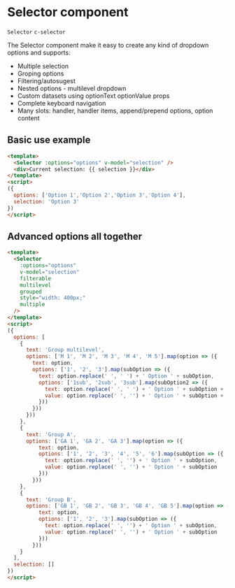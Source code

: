 # Selector component

`Selector` `c-selector`

The Selector component make it easy to create any kind of dropdown options and supports:

* Multiple selection
* Groping options
* Filtering/autosugest
* Nested options - multilevel dropdown
* Custom datasets using optionText optionValue props
* Complete keyboard navigation
* Many slots: handler, handler items, append/prepend options, option content

## Basic use example

```html
<template>
  <Selector :options="options" v-model="selection" />
  <div>Current selection: {{ selection }}</div>
</template>
<script>
({
  options: ['Option 1','Option 2','Option 3','Option 4'],
  selection: 'Option 3'
})
</script>
```

## Advanced options all together

```html
<template>
  <Selector
    :options="options"
    v-model="selection"
    filterable
    multilevel
    grouped
    style="width: 400px;"
    multiple
  />
</template>
<script>
({
  options: [
    {
      text: 'Group multilevel',
      options: ['M 1', 'M 2', 'M 3', 'M 4', 'M 5'].map(option => ({
        text: option,
        options: ['1', '2', '3'].map(subOption => ({
          text: option.replace(' ', ' ') + ' Option ' + subOption,
          options: ['1sub', '2sub', '3sub'].map(subOption2 => ({
            text: option.replace(' ', ' ') + ' Option ' + subOption + ' ' + subOption2,
            value: option.replace(' ', '') + ' Option ' + subOption + ' ' + subOption2
          }))
        }))
      }))
    },
    {
      text: 'Group A',
      options: ['GA 1', 'GA 2', 'GA 3'].map(option => ({
          text: option,
          options: ['1', '2', '3', '4', '5', '6'].map(subOption => ({
            text: option.replace(' ', '') + ' Option ' + subOption,
            value: option.replace(' ', '') + ' Option ' + subOption
          }))
        }))
    },
    {
      text: 'Group B',
      options: ['GB 1', 'GB 2', 'GB 3', 'GB 4', 'GB 5'].map(option => ({
          text: option,
          options: ['1', '2', '3'].map(subOption => ({
            text: option.replace(' ', '') + ' Option ' + subOption,
            value: option.replace(' ', '') + ' Option ' + subOption
          }))
        }))
    }
  ],
  selection: []
})
</script>
```